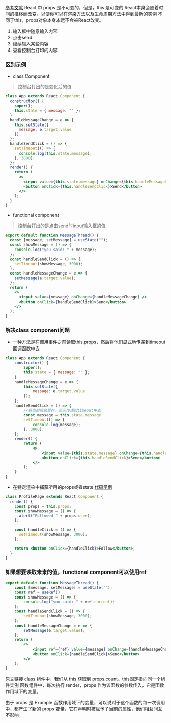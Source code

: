 [参考文献](https://overreacted.io/zh-hans/how-are-function-components-different-from-classes/)
React 中 props 是不可变的，但是，this 是可变的
React本身会随着时间的推移而改变，以便你可以在渲染方法以及生命周期方法中得到最新的实例
不同于this，props对象本身永远不会被React改变。

1. 输入框中随意输入内容
2. 点击send
3. 继续输入某些内容
4. 查看控制台打印的内容
### 区别示例
- class Component
> 控制台打出的是变化后的值
```jsx harmony
class App extends React.Component {
  constructor() {
    super();
    this.state = { message: "" };
  }
  handleMessageChange = e => {
    this.setState({
      message: e.target.value
    });
  };
  handleSendClick = () => {
    setTimeout(() => {
      console.log(this.state.message);
    }, 3000);
  };
  render() {
    return (
      <>
        <input value={this.state.message} onChange={this.handleMessageChange} />
        <button onClick={this.handleSendClick}>Send</button>
      </>
    );
  }
}
```
- functional component
> 控制台打出的是点击send时input输入框的值
```jsx harmony
export default function MessageThread() {
  const [message, setMessage] = useState("");
  const showMessage = () => {
    console.log("you said: " + message);
  };
  const handleSendClick = () => {
    setTimeout(showMessage, 3000);
  };
  const handleMessageChange = e => {
    setMessage(e.target.value);
  };
  return (
    <>
      <input value={message} onChange={handleMessageChange} />
      <button onClick={handleSendClick}>Send</button>
    </>
  );
}
```

### 解决class component问题
- 一种方法是在调用事件之前读取this.props，然后将他们显式地传递到timeout回调函数中去
```jsx harmony
class App extends React.Component {
    constructor() {
        super();
        this.state = { message: "" };
    }
    handleMessageChange = e => {
        this.setState({
            message: e.target.value
        });
    };
    handleSendClick = () => {
        //将当前信息暂存，显示传递到timeout中去
        const message = this.state.message
        setTimeout(() => {
            console.log(message);
        }, 3000);
    };
    render() {
        return (
            <>
                <input value={this.state.message} onChange={this.handleMessageChange} />
                <button onClick={this.handleSendClick}>Send</button>
            </>
        );
    }
}
```

- 在特定渲染中捕获所用的props或者state
[代码示例](https://codesandbox.io/s/summer-monad-t60xh?file=/src/ProfilePageClass.js)
```jsx harmony
class ProfilePage extends React.Component {
  render() {
    const props = this.props;
    const showMessage = () => {
      alert("Followed " + props.user);
    };

    const handleClick = () => {
      setTimeout(showMessage, 3000);
    };

    return <button onClick={handleClick}>Follow</button>;
  }
}
```


### 如果想要读取未来的值，functional component可以使用ref
```jsx harmony
export default function MessageThread() {
    const [message, setMessage] = useState("");
    const ref = useRef()
    const showMessage = () => {
        console.log("you said: " + ref.current);
    };
    const handleSendClick = () => {
        setTimeout(showMessage, 3000);
    };
    const handleMessageChange = e => {
        setMessage(e.target.value);
    };
    return (
        <>
            <input ref={ref} value={message} onChange={handleMessageChange}/>
            <button onClick={handleSendClick}>Send</button>
        </>
    );
}
```


[原文链接](https://zh-hans.reactjs.org/blog/2020/05/22/react-hooks.html)
class 组件中，我们从 this 获取到 props.count。this固定指向同一个组件实例
函数组件中，每次执行 render，props 作为该函数的参数传入，它是函数作用域下的变量。

由于 props 是 Example 函数作用域下的变量，可以说对于这个函数的每一次调用中，都产生了新的 props 变量，它在声明时被赋予了当前的属性，他们相互间互不影响。
